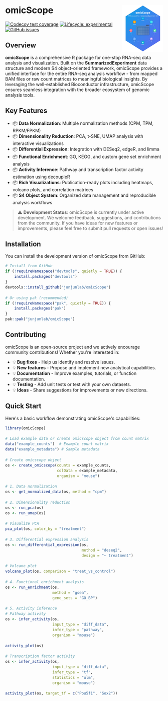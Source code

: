 <!-- badges: start -->

# omicScope <img src="man/figures/logo.png" align="right" width="130"/>

[![Codecov test coverage](https://codecov.io/gh/junjunlab/omicScope/branch/main/graph/badge.svg)](https://codecov.io/gh/junjunlab/omicScope?branch=main) [![Lifecycle: experimental](https://img.shields.io/badge/lifecycle-experimental-orange.svg)](https://lifecycle.r-lib.org/articles/stages.html#experimental) [![GitHub issues](https://img.shields.io/github/issues/saezlab/decoupleR)](https://github.com/saezlab/decoupleR/issues)

<!-- badges: end -->


## Overview

**omicScope** is a comprehensive R package for one-stop RNA-seq data analysis and visualization. Built on the **SummarizedExperiment** data structure and modern S4 object-oriented framework, omicScope provides a unified interface for the entire RNA-seq analysis workflow - from mapped BAM files or raw count matrices to meaningful biological insights. By leveraging the well-established Bioconductor infrastructure, omicScope ensures seamless integration with the broader ecosystem of genomic analysis tools.

## Key Features

-   📦 **Data Normalization**: Multiple normalization methods (CPM, TPM, RPKM/FPKM)
-   📦 **Dimensionality Reduction**: PCA, t-SNE, UMAP analysis with interactive visualizations
-   📦 **Differential Expression**: Integration with DESeq2, edgeR, and limma
-   📦 **Functional Enrichment**: GO, KEGG, and custom gene set enrichment analysis
-   📦 **Activity Inference**: Pathway and transcription factor activity estimation using decoupleR
-   📦 **Rich Visualizations**: Publication-ready plots including heatmaps, volcano plots, and correlation matrices
-   📦 **S4 Object System**: Organized data management and reproducible analysis workflows

> ⚠️ **Development Status**: omicScope is currently under active development. We welcome feedback, suggestions, and contributions from the community. If you have ideas for new features or improvements, please feel free to submit pull requests or open issues!

## Installation

You can install the development version of omicScope from GitHub:

``` r
# Install from GitHub
if (!requireNamespace("devtools", quietly = TRUE)) {
    install.packages("devtools")
}
devtools::install_github("junjunlab/omicScope")

# Or using pak (recommended)
if (!requireNamespace("pak", quietly = TRUE)) {
    install.packages("pak")
}
pak::pak("junjunlab/omicScope")
```

## Contributing

omicScope is an open-source project and we actively encourage community contributions! Whether you're interested in:

-   💡 **Bug fixes** - Help us identify and resolve issues.
-   💡 **New features** - Propose and implement new analytical capabilities.
-   💡 **Documentation** - Improve examples, tutorials, or function documentation.
-   💡 **Testing** - Add unit tests or test with your own datasets.
-   💡 **Ideas** - Share suggestions for improvements or new directions.

## Quick Start

Here's a basic workflow demonstrating omicScope's capabilities:

``` r
library(omicScope)

# Load example data or create omicscope object from count matrix
data("example_counts")  # Example count matrix
data("example_metadata") # Sample metadata

# Create omicscope object
os <- create_omicscope(counts = example_counts, 
                       colData = example_metadata,
                       organism = "mouse")

# 1. Data normalization
os <- get_normalized_data(os, method = "cpm")

# 2. Dimensionality reduction
os <- run_pca(os)
os <- run_umap(os)

# Visualize PCA
pca_plot(os, color_by = "treatment")

# 3. Differential expression analysis
os <- run_differential_expression(os, 
                                  method = "deseq2",
                                  design = "~ treatment")

# Volcano plot
volcano_plot(os, comparison = "treat_vs_control")

# 4. Functional enrichment analysis
os <- run_enrichment(os, 
                     method = "gsea",
                     gene_sets = "GO_BP")

# 5. Activity inference
# Pathway activity
os <- infer_activity(os, 
                     input_type = "diff_data",
                     infer_type = "pathway",
                     organism = "mouse")

activity_plot(os)

# Transcription factor activity  
os <- infer_activity(os, 
                     input_type = "diff_data",
                     infer_type = "tf",
                     statistics = "ulm",
                     organism = "mouse")

activity_plot(os, target_tf = c("Pou5f1", "Sox2"))
```
